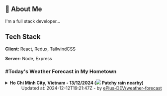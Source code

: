 ## 🚀 About Me
I'm a full stack developer...


## Tech Stack

**Client:** React, Redux, TailwindCSS

**Server:** Node, Express

### #Today's Weather Forecast in My Hometown



<details>
    <summary><b>Ho Chi Minh City, Vietnam - 13/12/2024 (<img src="https://cdn.weatherapi.com/weather/64x64/day/176.png" /> Patchy rain nearby)</b>
    </summary>

    
<table>
    <tr>
        <th>Hour</th>
        <td>00:00</td><td>01:00</td><td>02:00</td><td>03:00</td><td>04:00</td><td>05:00</td><td>06:00</td><td>07:00</td><td>08:00</td><td>09:00</td><td>10:00</td><td>11:00</td><td>12:00</td><td>13:00</td><td>14:00</td><td>15:00</td><td>16:00</td><td>17:00</td><td>18:00</td><td>19:00</td><td>20:00</td><td>21:00</td><td>22:00</td><td>23:00</td>
    </tr>
    <tr>
        <th>Weather</th>
        <td><img src="https://cdn.weatherapi.com/weather/64x64/night/176.png"></img></td><td><img src="https://cdn.weatherapi.com/weather/64x64/night/176.png"></img></td><td><img src="https://cdn.weatherapi.com/weather/64x64/night/143.png"></img></td><td><img src="https://cdn.weatherapi.com/weather/64x64/night/119.png"></img></td><td><img src="https://cdn.weatherapi.com/weather/64x64/night/176.png"></img></td><td><img src="https://cdn.weatherapi.com/weather/64x64/night/176.png"></img></td><td><img src="https://cdn.weatherapi.com/weather/64x64/night/116.png"></img></td><td><img src="https://cdn.weatherapi.com/weather/64x64/day/176.png"></img></td><td><img src="https://cdn.weatherapi.com/weather/64x64/day/266.png"></img></td><td><img src="https://cdn.weatherapi.com/weather/64x64/day/176.png"></img></td><td><img src="https://cdn.weatherapi.com/weather/64x64/day/176.png"></img></td><td><img src="https://cdn.weatherapi.com/weather/64x64/day/353.png"></img></td><td><img src="https://cdn.weatherapi.com/weather/64x64/day/353.png"></img></td><td><img src="https://cdn.weatherapi.com/weather/64x64/day/353.png"></img></td><td><img src="https://cdn.weatherapi.com/weather/64x64/day/176.png"></img></td><td><img src="https://cdn.weatherapi.com/weather/64x64/day/353.png"></img></td><td><img src="https://cdn.weatherapi.com/weather/64x64/day/293.png"></img></td><td><img src="https://cdn.weatherapi.com/weather/64x64/day/296.png"></img></td><td><img src="https://cdn.weatherapi.com/weather/64x64/night/143.png"></img></td><td><img src="https://cdn.weatherapi.com/weather/64x64/night/353.png"></img></td><td><img src="https://cdn.weatherapi.com/weather/64x64/night/143.png"></img></td><td><img src="https://cdn.weatherapi.com/weather/64x64/night/143.png"></img></td><td><img src="https://cdn.weatherapi.com/weather/64x64/night/143.png"></img></td><td><img src="https://cdn.weatherapi.com/weather/64x64/night/143.png"></img></td>
    </tr>
    <tr>
        <th>Condition</th>
        <td width="200px">Patchy rain nearby</td><td width="200px">Patchy rain nearby</td><td width="200px">Mist</td><td width="200px">Cloudy </td><td width="200px">Patchy rain nearby</td><td width="200px">Patchy rain nearby</td><td width="200px">Partly Cloudy </td><td width="200px">Patchy rain nearby</td><td width="200px">Light drizzle</td><td width="200px">Patchy rain nearby</td><td width="200px">Patchy rain nearby</td><td width="200px">Light rain shower</td><td width="200px">Light rain shower</td><td width="200px">Light rain shower</td><td width="200px">Patchy rain nearby</td><td width="200px">Light rain shower</td><td width="200px">Patchy light rain</td><td width="200px">Light rain</td><td width="200px">Mist</td><td width="200px">Light rain shower</td><td width="200px">Mist</td><td width="200px">Mist</td><td width="200px">Mist</td><td width="200px">Mist</td>
    </tr>
    <tr>
        <th>Temperature</th>
        <td>25.4 °C</td><td>25.3 °C</td><td>26.3 °C</td><td>25 °C</td><td>24.9 °C</td><td>24.6 °C</td><td>24.5 °C</td><td>24.9 °C</td><td>25.8 °C</td><td>26.4 °C</td><td>27.7 °C</td><td>26.8 °C</td><td>26.5 °C</td><td>25.6 °C</td><td>26.2 °C</td><td>26.4 °C</td><td>25.2 °C</td><td>24.1 °C</td><td>24 °C</td><td>24 °C</td><td>23.9 °C</td><td>23.8 °C</td><td>23.8 °C</td><td>23.8 °C</td>
    </tr>
    <tr>
        <th>Wind</th>
        <td>3.2 kph</td><td>2.9 kph</td><td>4.3 kph</td><td>5 kph</td><td>5.8 kph</td><td>6.8 kph</td><td>5.8 kph</td><td>7.6 kph</td><td>8.3 kph</td><td>8.6 kph</td><td>6.5 kph</td><td>5.4 kph</td><td>9 kph</td><td>8.3 kph</td><td>9 kph</td><td>11.9 kph</td><td>10.8 kph</td><td>8.6 kph</td><td>6.8 kph</td><td>6.8 kph</td><td>5 kph</td><td>5 kph</td><td>4.3 kph</td><td>4.7 kph</td>
    </tr>
</table>

</details>

<div align="right">
    Updated at: 2024-12-12T19:21:47Z - by <a target="_blank"
        href="https://github.com/ePlus-DEV/weather-forecast">ePlus-DEV/weather-forecast</a>
</div>